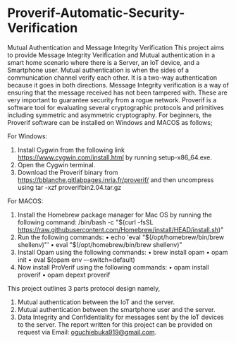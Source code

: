 # Proverif-Automatic-Security-Verification
Mutual Authentication and Message Integrity Verification
This project aims to provide Message Integrity Verification and Mutual authentication in a smart home scenario where there is a Server, an IoT device, and a Smartphone user. Mutual authentication is when the sides of a communication channel verify each other. It is a two-way authentication because it goes in both directions. Message Integrity verification is a way of ensuring that the message received has not been tampered with. These are very important to guarantee security from a rogue network.
Proverif is a software tool for evaluating several cryptographic protocols and primitives including symmetric and asymmetric cryptography. For beginners, the Proverif software can be installed on Windows and MACOS as follows;

For Windows:
1. Install Cygwin from the following link https://www.cygwin.com/install.html by running setup-x86_64.exe.
2. Open the Cygwin terminal.
3. Download the Proverif binary from https://bblanche.gitlabpages.inria.fr/proverif/ and
then uncompress using tar -xzf proverifbin2.04.tar.gz

For MACOS:
1. Install the Homebrew package manager for Mac OS by running the following command: /bin/bash
-c "$(curl -fsSL https://raw.githubusercontent.com/Homebrew/install/HEAD/install.sh)"
2.  Run the following commands:
• echo 'eval "$(/opt/homebrew/bin/brew shellenv)"'
• eval "$(/opt/homebrew/bin/brew shellenv)"
3.  Install Opam using the following commands:
• brew install opam
• opam init
• eval $(opam env –-switch=default)
4.  Now install ProVerif using the following commands:
• opam install proverif
• opam depext proverif

This project outlines 3 parts protocol design namely,
1. Mutual authentication between the IoT and the server.
2. Mutual authentication between the smartphone user and the server.
3. Data Integrity and Confidentiality for messages sent by the IoT devices to the server.
The report written for this project can be provided on request via Email: oguchiebuka919@gmail.com.
 
